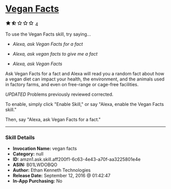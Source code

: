 # [Vegan Facts](http://alexa.amazon.com/#skills/amzn1.ask.skill.aff200f1-6c63-4e43-a70f-aa3225801e4e)
![1.7 stars](../../images/ic_star_black_18dp_1x.png)![1.7 stars](../../images/ic_star_half_black_18dp_1x.png)![1.7 stars](../../images/ic_star_border_black_18dp_1x.png)![1.7 stars](../../images/ic_star_border_black_18dp_1x.png)![1.7 stars](../../images/ic_star_border_black_18dp_1x.png) 4

To use the Vegan Facts skill, try saying...

* *Alexa, ask Vegan Facts for a fact*

* *Alexa, ask vegan facts to give me a fact*

* *Alexa, ask Vegan Facts*

Ask Vegan Facts for a fact and Alexa will read you a random fact about how a vegan diet can impact your health, the environment, and the animals used in factory farms, and even on free-range or cage-free facilities.

*UPDATED* Problems previously reviewed corrected. 

To enable, simply click "Enable Skill," or say "Alexa, enable the Vegan Facts skill." 

Then, say "Alexa, ask Vegan Facts for a fact."

***

### Skill Details

* **Invocation Name:** vegan facts
* **Category:** null
* **ID:** amzn1.ask.skill.aff200f1-6c63-4e43-a70f-aa3225801e4e
* **ASIN:** B01LWDOBQO
* **Author:** Ethan Kenneth Technologies
* **Release Date:** September 12, 2016 @ 01:42:47
* **In-App Purchasing:** No
